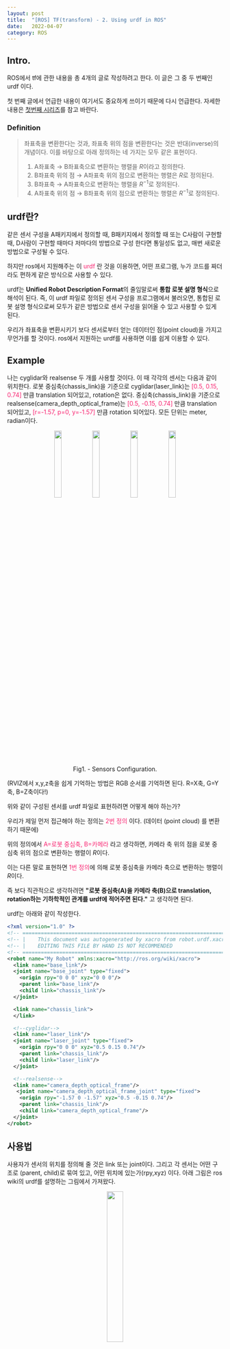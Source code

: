 ```yaml
---
layout: post
title:  "[ROS] TF(transform) - 2. Using urdf in ROS"
date:   2022-04-07
category: ROS
---
```


## Intro.
ROS에서 tf에 관한 내용을 총 4개의 글로 작성하려고 한다. 이 글은 그 중 두 번째인 urdf 이다. 

첫 번째 글에서 언급한 내용이 여기서도 중요하게 쓰이기 때문에 다시 언급한다. 자세한 내용은 [첫번째 시리즈](https://undol26.github.io/ros/2022/03/29/ros-tf1.html)를 참고 바란다.

### Definition
> 좌표축을 변환한다는 것과, 좌표축 위의 점을 변환한다는 것은 반대(inverse)의 개념이다. 이를 바탕으로 아래 정의하는 네 가지는 모두 같은 표현이다. <br>
> 1. A좌표축 → B좌표축으로 변환하는 행렬을 $R$이라고 정의한다. <br>
> 2. B좌표축 위의 점 → A좌표축 위의 점으로 변환하는 행렬은 $R$로 정의된다. <br>
> 3. B좌표축 → A좌표축으로 변환하는 행렬을 $R^{-1}$로 정의된다. <br>
> 4. A좌표축 위의 점 → B좌표축 위의 점으로 변환하는 행렬은 $R^{-1}$로 정의된다.

## urdf란?
같은 센서 구성을 A패키지에서 정의할 때, B패키지에서 정의할 때 또는 C사람이 구현할 때, D사람이 구현할 때마다 저마다의 방법으로 구성 한다면 통일성도 없고, 매번 새로운 방법으로 구성될 수 있다. 

하지만 ros에서 지원해주는 이 <span style="color:#f92672">urdf</span> 란 것을 이용하면, 어떤 프로그램, 누가 코드를 짜더라도 편하게 같은 방식으로 사용할 수 있다.

urdf는 **Unified Robot Description Format**의 줄임말로써 **통합 로봇 설명 형식**으로 해석이 된다. 즉, 이 urdf 파일로 정의된 센서 구성을 프로그램에서 불러오면, 통합된 로봇 설명 형식으로써 모두가 같은 방법으로 센서 구성을 읽어올 수 있고 사용할 수 있게 된다.

우리가 좌표축을 변환시키기 보다 센서로부터 얻는 데이터인 점(point cloud)을 가지고 무언가를 할 것이다. ros에서 지원하는 urdf를 사용하면 이를 쉽게 이용할 수 있다.

## Example
나는 cyglidar와 realsense 두 개를 사용할 것이다. 이 때 각각의 센서는 다음과 같이 위치한다. 로봇 중심축(chassis_link)을 기준으로 cyglidar(laser_link)는 <span style="color:#f92672">[0.5, 0.15, 0.74]</span> 만큼 translation 되어있고, rotation은 없다. 중심축(chassis_link)을 기준으로 realsense(camera_depth_optical_frame)는 <span style="color:#f92672">[0.5, -0.15, 0.74]</span> 만큼 translation 되어있고, <span style="color:#f92672">[r=-1.57, p=0, y=-1.57]</span> 만큼 rotation 되어있다. 모든 단위는 meter, radian이다.

<center>
<figure>
	<img src="/public/img/ros/ros-tf2-1.png" alt="" width="20%" height="20%"> 
  <img src="/public/img/ros/ros-tf2-2.png" alt="" width="20%" height="20%"> 
  <img src="/public/img/ros/ros-tf2-3.png" alt="" width="20%" height="20%"> 
  <img src="/public/img/ros/ros-tf2-topview.png" alt="" width="20%" height="20%"> 
	<figcaption>Fig1. - Sensors Configuration.</figcaption>
</figure>
</center>
(RVIZ에서 x,y,z축을 쉽게 기억하는 방법은 RGB 순서를 기억하면 된다. R=X축, G=Y축, B=Z축이다!)

위와 같이 구성된 센서를 urdf 파일로 표현하려면 어떻게 해야 하는가?

우리가 제일 먼저 접근해야 하는 정의는 <span style="color:#f92672">2번 정의</span> 이다. (데이터 (point cloud) 를 변환하기 때문에)

위의 정의에서 <span style="color:#f92672">A=로봇 중심축, B=카메라</span> 라고 생각하면, 카메라 축 위의 점을 로봇 중심축 위의 점으로 변환하는 행렬이 $R$이다. 

이는 다른 말로 표현하면 <span style="color:#f92672">1번 정의</span>에 의해 로봇 중심축을 카메라 축으로 변환하는 행렬이 $R$이다. 

즉 보다 직관적으로 생각하려면 **"로봇 중심축(A)을 카메라 축(B)으로 translation, rotation하는 기하학적인 관계를 urdf에 적어주면 된다."** 고 생각하면 된다.

urdf는 아래와 같이 작성한다.
```xml
<?xml version="1.0" ?>
<!-- =================================================================================== -->
<!-- |    This document was autogenerated by xacro from robot.urdf.xacro               | -->
<!-- |    EDITING THIS FILE BY HAND IS NOT RECOMMENDED                                 | -->
<!-- =================================================================================== -->
<robot name="My Robot" xmlns:xacro="http://ros.org/wiki/xacro">
  <link name="base_link"/>
  <joint name="base_joint" type="fixed">
    <origin rpy="0 0 0" xyz="0 0 0"/>
    <parent link="base_link"/>
    <child link="chassis_link"/>
  </joint>

  <link name="chassis_link">
  </link>

  <!--cyglidar-->
  <link name="laser_link"/>
  <joint name="laser_joint" type="fixed">
    <origin rpy="0 0 0" xyz="0.5 0.15 0.74"/>
    <parent link="chassis_link"/>
    <child link="laser_link"/>
  </joint>

  <!--realsense-->
  <link name="camera_depth_optical_frame"/>
   <joint name="camera_depth_optical_frame_joint" type="fixed">
    <origin rpy="-1.57 0 -1.57" xyz="0.5 -0.15 0.74"/>
    <parent link="chassis_link"/>
    <child link="camera_depth_optical_frame"/>
  </joint>
</robot>
```

## 사용법
사용자가 센서의 위치를 정의해 줄 것은 link 또는 joint이다. 그리고 각 센서는 어떤 구조로 (parent, child)로 묶여 있고, 어떤 위치에 있는가(rpy,xyz) 이다. 아래 그림은 ros wiki의 urdf를 설명하는 그림에서 가져왔다.

<center>
<figure>
	<img src="/public/img/ros/link.png" alt="" width="30%" height="30%"> 
	<figcaption>Fig2. - Link and Joint.</figcaption>
</figure>
</center>

### 1. link 또는 joint
<span style="color:#f92672">link</span>는 쉽게 생각해서 하나의 센서가 운용되는 독립된 공간이라고 생각하면 된다. 만약 카메라를 사용한다면 카메라로부터 얻은 이미지가 표현되는 공간을 <span style="color:#f92672">link</span>로 생각할 수 있다. 만약 로봇팔이 움직인다면, 로봇팔 부분이 움직일 수 있는 공간을 link로 생각할 수 있다.

<span style="color:#f92672">joint</span>는 링크와 링크 사이에 연결된 부분으로 어떤 중심축(parent)으로부터 다른 축(child)간의 연결을 나타낸다. 그렇기 때문에 누가 중심 축인지, 중심축으로부터 얼만큼 translation, rotation이 있는지를 나타내야 한다. 위의 urdf예제에서 <span style="color:#f92672">origin rpy="-1.57 0 -1.57" xyz="0.5 -0.15 0.74"</span> 이 각각 rotation, translation을 나타낸다.

### 2. parent, child
말그대로 부모, 자식이다. 누가 더 윗사람인가. 누가 더 중심축인가. 나의 경우 사용하려는 두 센서(cyglidar, realsense)를 모두 로봇 중심축으로 옮겨놓고 사용할 것이다. 즉, 로봇의 중심이 중심축이므로 <span style="color:#f92672">chassis_link</span>가 <span style="color:#f92672">parenet</span>이다. cyglidar, realsense는 그러므로 <span style="color:#f92672">child</span>이다.


만약 realsense camera를 cyglidar로 축이동을 시키고 싶다면 parent는 cyglidar, child는 realsense로 하면된다. 내가 축을 통일하고자 하는 곳에 parent, child를 적으면 된다.

### 3. link name
link name을 아무렇게나 만들면 안된다. 우리가 사용하려는 센서를 실행시키면 frame_id를 얻을 수 있는데 그 이름을 적어야 한다.
예를들어 realsense의 경우 이미지 및 포인트 클라우드를 사용하기 위하여 다음과 같이 실행을 한다.
```bash
roslaunch realsense2_camera rs_camera.launch depth_width:=1280 depth_height:=720 color_width:=1280 color_height:=720 depth_fps:=30 color_fps:=30 enable_pointcloud:=true
```

```bash
rostopic list
```
를 하면 많은 토픽이 보이지만, 내가 사용할 3차원 pcd는 `/camera/depth/color/points` 이다. 이 topic의 frame_id를 확인해야 한다.
단순히 `rostopic echo /camera/depth/color/points`를 하게 되면 너무 빠르게 데이터가 넘어가기 때문에 나는 다음과 같은 방식으로 확인한다.
```bash
rostopic echo /camera/depth/color/points >> 1.txt
```
이렇게 하면 1.txt 파일 안에 해당 토픽의 내용이 저장된다. 확인하면 다음과 같다.
```
header: 
  seq: 572
  stamp: 
    secs: 1649313120
    nsecs: 681468010
  frame_id: "camera_depth_optical_frame"
...
중략
...
```
저기서 얻은 frame_id를 link_name으로 적어야 한다.

### 4. translation
위에서 **즉, 로봇 중심축(A)을 카메라 축(B)으로 translation, rotation하는 기하학적인 관계를 urdf에 적어주면 된다.** 고 언급하였다. 여기서 A는 parent, B는 child가 되므로, 로봇 중심축을 잘 변환하여 카메라축과 일치시켜주면 된다. 

나의 경우 parent축 기준으로 child는 앞으로(x축) 0.5m, 왼쪽으로(y축) -0.15m, 위로(z축) 0.74m 떨어져 있기 때문에 <span style="color:#f92672">[0.5, -0.15, 0.74]</span>이라 적는다.

### 5. rotation
translation을 했다면 다음은 rotation의 차례이다. 

<center>
<figure>
    <img src="/public/img/ros/ros-tf2-coord_change.png" alt=""> 
	<figcaption>Fig3. - Coordinate Changes.</figcaption>
</figure>
</center>

위의 그림과 같이 parent 의 Z축을 먼저 -90º 회전하고, 변환한 X축을 다시 -90º회전하면 child의 축과 같아진다. 이 때 회전순서는 반드시 <span style="color:#f92672">Z → Y → X 축 순서</span>로 회전을 해야 한다. 

즉 $R=R_X(-90)R_Z(-90)$ 을 만족한다.

이렇게 구한 관계를 urdf에 넣고 코드를 돌렸을 때 원하는 결과가 제대로 나오는 것은 3번 글에서 이어가도록 하겠다. 


<!-- $R$ matrix는 $R^{-1} = R^T=R_{-\theta}$를 만족하고, 이는 1번 정의에 해당하는 말이다. 이는 또 다른 말로 child축을 parent축으로 변환하는 방법이다. 이는 또 다른 말로 urdf에서 정한 theta에 $-1$을 곱한 만큼($-\theta$)을 회전 변환해주면 좌표축을 회전할 수 있다. 이를 그림으로 표현하면 다음과 같다.


언제나 기준은 변환하려고 하는 child 축이다.

그림 왼쪽에서와 같이 urdf로 부터 얻은 $-\theta$만큼 X축에서 회전변환을 하고, 그림 가운데서와 같이 변환후 이동한 Z축에서 $-theta$만큼 회전변환을 하면 그림 오른쪽에서와 같이 최종 lidar축과 일치한 회전축 변환이 된다. 

이 때 회전순서는 반드시 <span style="color:#f92672">X → Y → Z 축 순서</span>로 회전을 해야 한다. (matrix 곱형태로는 반대로 $R_Z * R_Y * R_X * P$ 순서가 될것이다.) 

이 때 R matrix는 다음과 같다.

$R = R_Z(90) \times R_Y(0) \times R_X(90) \\
 = \begin{bmatrix} cos(90) & -sin(90) & 0 \cr sin(90) & cos(90) & 0 \cr 0 & 0 & 1 \end{bmatrix} \times \begin{bmatrix} 1 & 0 & 0 \cr 0 & cos(90) & -sin(90) \cr 0 & sin(90) & cos(90) \end{bmatrix} \\ = \begin{bmatrix} 0 & -1 & 0 \cr 1 & 0 & 0 \cr 0 & 0 & 1 \end{bmatrix} \times \begin{bmatrix} 1 & 0 & 0 \cr 0 & 0 & -1 \cr 0 & 1 & 0 \end{bmatrix} = \begin{bmatrix} 0 & 0 & 1 \cr 1 & 0 & 0 \cr 0 & 1 & 0 \end{bmatrix}$ 이 된다.

 $R^{-1} = R^{T} = \begin{bmatrix} 0 & 1 & 0 \cr 0 & 0 & 1 \cr 1 & 0 & 0 \end{bmatrix}$

 이는 수학적으로 다음과 같은 증명 과정을 거친다.

 $R^{-1} = (R_{Z}(90)R_X(90))^{-1}=R_X^{-1}(90)R_Z^{-1}(90)=R_X(-90)R_Z(-90)$

 즉, translation과 같이 <span style="color:#f92672">1번 정의</span>에 따라 parent의 축을 Z축으로 -90도 변환하고, 변환한 parent의 새 X축으로 -90도 변환하면 $R^{-1}$이 구해지므로, urdf에는 rpy순서에 라디안으로 변환한 값을 각각 -1.57, 0, -1.57을 적으면 된다.

 urdf에서 구하는 것은 <span style="color:#f92672">4번 정의</span>에 따라 <span style="color:#f92672">$R^{-1}$</span> 라고 했는데 정말 그러한지는 다음 포스팅에서 코드를 작성하고, 결과 값을 비교해보면서 확인해보도록 하자. -->

## 결론
다시 정리하면, 
1. parent, child 관계를 잘 정립한다.
2. urdf에 입력할 기하학적인 관계는 직관적인 <span style="color:#f92672">1번 정의</span>를 이용하여 <span style="color:#f92672">parent</span> 좌표축을 변환시켜서 <span style="color:#f92672">child</span> 좌표축으로 translation, rotation하는 기하학적인 관계를 rpy,xyz에 맞춰서 적으면 된다.


## 출처.
- [http://wiki.ros.org/urdf/Tutorials](http://wiki.ros.org/urdf/Tutorials)
- [http://wiki.ros.org/urdf/Tutorials/Create%20your%20own%20urdf%20file](http://wiki.ros.org/urdf/Tutorials/Create%20your%20own%20urdf%20file)

---
## 관련글.
1. [[ROS] TF(transform) - 1. Prerequisite](https://undol26.github.io/ros/2022/03/29/ros-tf1.html)
2. [[ROS] TF(transform) - 2. Using urdf in ROS](https://undol26.github.io/ros/2022/04/07/ros-tf2.html)